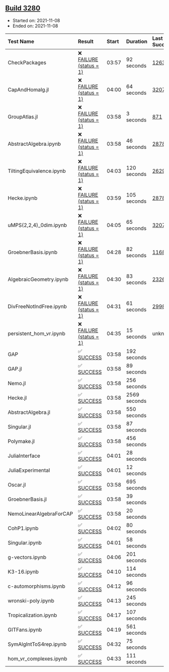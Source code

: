 ## [Build 3280](https://oscarci.mathematik.uni-kl.de/job/oscar-stable/3280/)

* Started on: 2021-11-08
* Ended on: 2021-11-08

| Test Name    | Result | Start | Duration | Last Success | First Failure |
|:-------------|:-------|:------|:---------|:-------------|:--------------|
| CheckPackages | ❌ [FAILURE (status = 1)](https://oscarci.mathematik.uni-kl.de/job/oscar-stable/3280/artifact/logs/build-3280/CheckPackages.log) | 03:57 | 92 seconds | [1263](https://oscarci.mathematik.uni-kl.de/job/oscar-stable/1263/) | [1264](https://oscarci.mathematik.uni-kl.de/job/oscar-stable/1264/) |
| CapAndHomalg.jl | ❌ [FAILURE (status = 1)](https://oscarci.mathematik.uni-kl.de/job/oscar-stable/3280/artifact/logs/build-3280/CapAndHomalg.jl.log) | 04:00 | 64 seconds | [3207](https://oscarci.mathematik.uni-kl.de/job/oscar-stable/3207/) | [3208](https://oscarci.mathematik.uni-kl.de/job/oscar-stable/3208/) |
| GroupAtlas.jl | ❌ [FAILURE (status = 1)](https://oscarci.mathematik.uni-kl.de/job/oscar-stable/3280/artifact/logs/build-3280/GroupAtlas.jl.log) | 03:58 | 3 seconds | [871](https://oscarci.mathematik.uni-kl.de/job/oscar-stable/871/) | [872](https://oscarci.mathematik.uni-kl.de/job/oscar-stable/872/) |
| AbstractAlgebra.ipynb | ❌ [FAILURE (status = 1)](https://oscarci.mathematik.uni-kl.de/job/oscar-stable/3280/artifact/logs/build-3280/AbstractAlgebra.ipynb.log) | 03:58 | 46 seconds | [2878](https://oscarci.mathematik.uni-kl.de/job/oscar-stable/2878/) | [2879](https://oscarci.mathematik.uni-kl.de/job/oscar-stable/2879/) |
| TiltingEquivalence.ipynb | ❌ [FAILURE (status = 1)](https://oscarci.mathematik.uni-kl.de/job/oscar-stable/3280/artifact/logs/build-3280/TiltingEquivalence.ipynb.log) | 04:03 | 120 seconds | [2629](https://oscarci.mathematik.uni-kl.de/job/oscar-stable/2629/) | [2630](https://oscarci.mathematik.uni-kl.de/job/oscar-stable/2630/) |
| Hecke.ipynb | ❌ [FAILURE (status = 1)](https://oscarci.mathematik.uni-kl.de/job/oscar-stable/3280/artifact/logs/build-3280/Hecke.ipynb.log) | 03:59 | 105 seconds | [2878](https://oscarci.mathematik.uni-kl.de/job/oscar-stable/2878/) | [2879](https://oscarci.mathematik.uni-kl.de/job/oscar-stable/2879/) |
| uMPS(2,2,4)_0dim.ipynb | ❌ [FAILURE (status = 1)](https://oscarci.mathematik.uni-kl.de/job/oscar-stable/3280/artifact/logs/build-3280/uMPS-2-2-4-_0dim.ipynb.log) | 04:05 | 65 seconds | [3207](https://oscarci.mathematik.uni-kl.de/job/oscar-stable/3207/) | [3208](https://oscarci.mathematik.uni-kl.de/job/oscar-stable/3208/) |
| GroebnerBasis.ipynb | ❌ [FAILURE (status = 1)](https://oscarci.mathematik.uni-kl.de/job/oscar-stable/3280/artifact/logs/build-3280/GroebnerBasis.ipynb.log) | 04:28 | 82 seconds | [1168](https://oscarci.mathematik.uni-kl.de/job/oscar-stable/1168/) | [1169](https://oscarci.mathematik.uni-kl.de/job/oscar-stable/1169/) |
| AlgebraicGeometry.ipynb | ❌ [FAILURE (status = 1)](https://oscarci.mathematik.uni-kl.de/job/oscar-stable/3280/artifact/logs/build-3280/AlgebraicGeometry.ipynb.log) | 04:30 | 83 seconds | [2326](https://oscarci.mathematik.uni-kl.de/job/oscar-stable/2326/) | [2327](https://oscarci.mathematik.uni-kl.de/job/oscar-stable/2327/) |
| DivFreeNotIndFree.ipynb | ❌ [FAILURE (status = 1)](https://oscarci.mathematik.uni-kl.de/job/oscar-stable/3280/artifact/logs/build-3280/DivFreeNotIndFree.ipynb.log) | 04:31 | 61 seconds | [2998](https://oscarci.mathematik.uni-kl.de/job/oscar-stable/2998/) | [2999](https://oscarci.mathematik.uni-kl.de/job/oscar-stable/2999/) |
| persistent_hom_vr.ipynb | ❌ [FAILURE (status = 1)](https://oscarci.mathematik.uni-kl.de/job/oscar-stable/3280/artifact/logs/build-3280/persistent_hom_vr.ipynb.log) | 04:35 | 15 seconds | unknown | unknown |
| GAP | ✅ [SUCCESS](https://oscarci.mathematik.uni-kl.de/job/oscar-stable/3280/artifact/logs/build-3280/GAP.log) | 03:58 | 192 seconds |  |  |
| GAP.jl | ✅ [SUCCESS](https://oscarci.mathematik.uni-kl.de/job/oscar-stable/3280/artifact/logs/build-3280/GAP.jl.log) | 03:58 | 89 seconds |  |  |
| Nemo.jl | ✅ [SUCCESS](https://oscarci.mathematik.uni-kl.de/job/oscar-stable/3280/artifact/logs/build-3280/Nemo.jl.log) | 03:58 | 256 seconds |  |  |
| Hecke.jl | ✅ [SUCCESS](https://oscarci.mathematik.uni-kl.de/job/oscar-stable/3280/artifact/logs/build-3280/Hecke.jl.log) | 03:58 | 2569 seconds |  |  |
| AbstractAlgebra.jl | ✅ [SUCCESS](https://oscarci.mathematik.uni-kl.de/job/oscar-stable/3280/artifact/logs/build-3280/AbstractAlgebra.jl.log) | 03:58 | 550 seconds |  |  |
| Singular.jl | ✅ [SUCCESS](https://oscarci.mathematik.uni-kl.de/job/oscar-stable/3280/artifact/logs/build-3280/Singular.jl.log) | 03:58 | 87 seconds |  |  |
| Polymake.jl | ✅ [SUCCESS](https://oscarci.mathematik.uni-kl.de/job/oscar-stable/3280/artifact/logs/build-3280/Polymake.jl.log) | 03:58 | 456 seconds |  |  |
| JuliaInterface | ✅ [SUCCESS](https://oscarci.mathematik.uni-kl.de/job/oscar-stable/3280/artifact/logs/build-3280/JuliaInterface.log) | 04:01 | 28 seconds |  |  |
| JuliaExperimental | ✅ [SUCCESS](https://oscarci.mathematik.uni-kl.de/job/oscar-stable/3280/artifact/logs/build-3280/JuliaExperimental.log) | 04:01 | 12 seconds |  |  |
| Oscar.jl | ✅ [SUCCESS](https://oscarci.mathematik.uni-kl.de/job/oscar-stable/3280/artifact/logs/build-3280/Oscar.jl.log) | 03:58 | 695 seconds |  |  |
| GroebnerBasis.jl | ✅ [SUCCESS](https://oscarci.mathematik.uni-kl.de/job/oscar-stable/3280/artifact/logs/build-3280/GroebnerBasis.jl.log) | 03:58 | 39 seconds |  |  |
| NemoLinearAlgebraForCAP | ✅ [SUCCESS](https://oscarci.mathematik.uni-kl.de/job/oscar-stable/3280/artifact/logs/build-3280/NemoLinearAlgebraForCAP.log) | 03:58 | 20 seconds |  |  |
| CohP1.ipynb | ✅ [SUCCESS](https://oscarci.mathematik.uni-kl.de/job/oscar-stable/3280/artifact/logs/build-3280/CohP1.ipynb.log) | 04:02 | 80 seconds |  |  |
| Singular.ipynb | ✅ [SUCCESS](https://oscarci.mathematik.uni-kl.de/job/oscar-stable/3280/artifact/logs/build-3280/Singular.ipynb.log) | 04:01 | 58 seconds |  |  |
| g-vectors.ipynb | ✅ [SUCCESS](https://oscarci.mathematik.uni-kl.de/job/oscar-stable/3280/artifact/logs/build-3280/g-vectors.ipynb.log) | 04:06 | 201 seconds |  |  |
| K3-16.ipynb | ✅ [SUCCESS](https://oscarci.mathematik.uni-kl.de/job/oscar-stable/3280/artifact/logs/build-3280/K3-16.ipynb.log) | 04:10 | 114 seconds |  |  |
| c-automorphisms.ipynb | ✅ [SUCCESS](https://oscarci.mathematik.uni-kl.de/job/oscar-stable/3280/artifact/logs/build-3280/c-automorphisms.ipynb.log) | 04:12 | 96 seconds |  |  |
| wronski-poly.ipynb | ✅ [SUCCESS](https://oscarci.mathematik.uni-kl.de/job/oscar-stable/3280/artifact/logs/build-3280/wronski-poly.ipynb.log) | 04:13 | 245 seconds |  |  |
| Tropicalization.ipynb | ✅ [SUCCESS](https://oscarci.mathematik.uni-kl.de/job/oscar-stable/3280/artifact/logs/build-3280/Tropicalization.ipynb.log) | 04:17 | 107 seconds |  |  |
| GITFans.ipynb | ✅ [SUCCESS](https://oscarci.mathematik.uni-kl.de/job/oscar-stable/3280/artifact/logs/build-3280/GITFans.ipynb.log) | 04:19 | 561 seconds |  |  |
| SymAlgIntToS4rep.ipynb | ✅ [SUCCESS](https://oscarci.mathematik.uni-kl.de/job/oscar-stable/3280/artifact/logs/build-3280/SymAlgIntToS4rep.ipynb.log) | 04:32 | 75 seconds |  |  |
| hom_vr_complexes.ipynb | ✅ [SUCCESS](https://oscarci.mathematik.uni-kl.de/job/oscar-stable/3280/artifact/logs/build-3280/hom_vr_complexes.ipynb.log) | 04:33 | 111 seconds |  |  |

